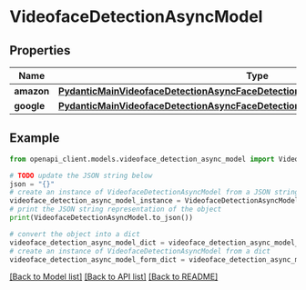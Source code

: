 # VideofaceDetectionAsyncModel


## Properties

Name | Type | Description | Notes
------------ | ------------- | ------------- | -------------
**amazon** | [**PydanticMainVideofaceDetectionAsyncFaceDetectionAsyncDataClass94559370224048**](PydanticMainVideofaceDetectionAsyncFaceDetectionAsyncDataClass94559370224048.md) |  | [optional] 
**google** | [**PydanticMainVideofaceDetectionAsyncFaceDetectionAsyncDataClass94559370224992**](PydanticMainVideofaceDetectionAsyncFaceDetectionAsyncDataClass94559370224992.md) |  | [optional] 

## Example

```python
from openapi_client.models.videoface_detection_async_model import VideofaceDetectionAsyncModel

# TODO update the JSON string below
json = "{}"
# create an instance of VideofaceDetectionAsyncModel from a JSON string
videoface_detection_async_model_instance = VideofaceDetectionAsyncModel.from_json(json)
# print the JSON string representation of the object
print(VideofaceDetectionAsyncModel.to_json())

# convert the object into a dict
videoface_detection_async_model_dict = videoface_detection_async_model_instance.to_dict()
# create an instance of VideofaceDetectionAsyncModel from a dict
videoface_detection_async_model_form_dict = videoface_detection_async_model.from_dict(videoface_detection_async_model_dict)
```
[[Back to Model list]](../README.md#documentation-for-models) [[Back to API list]](../README.md#documentation-for-api-endpoints) [[Back to README]](../README.md)


